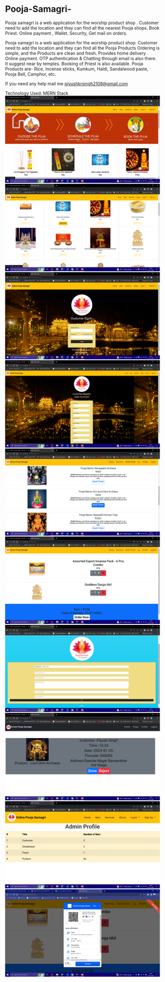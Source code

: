 # Pooja-Samagri-
Pooja samagri is a web application for the worship product shop . Customer need to add the location and they can find all the nearest Pooja shops. Book Priest. 
Online payment , Wallet. Security, Get mail on orders. 

Pooja samagri is a web application for the worship product shop.
Customer need to add the location and they can  find all the Pooja   	Products Ordering is simple, and the Products are clean and fresh.
Provides home delivery .
Online payment.
OTP authentication & Chatting  through email is also there.
It suggest near by temples.
Booking of Priest is also available. 
Pooja Products are- Rice, Incense sticks, Kumkum, Haldi, Sandalwood paste, Pooja Bell, Camphor, etc.

If you need any help mail me piyushkrsingh2108@gmail.com

Technology Used: MERN Stack
<img src= "https://github.com/Piyushsingh8055/E-COMMERCE-WEBSITE-Online-Pooja-Samagri-/blob/main/Screenshot%20(147).png">
<img src= "https://github.com/Piyushsingh8055/E-COMMERCE-WEBSITE-Online-Pooja-Samagri-/blob/main/Screenshot%20(148).png">
<img src= "https://github.com/Piyushsingh8055/E-COMMERCE-WEBSITE-Online-Pooja-Samagri-/blob/main/Screenshot%20(149).png">
<img src= "https://github.com/Piyushsingh8055/E-COMMERCE-WEBSITE-Online-Pooja-Samagri-/blob/main/Screenshot%20(150).png">
<img src= "https://github.com/Piyushsingh8055/E-COMMERCE-WEBSITE-Online-Pooja-Samagri-/blob/main/Screenshot%20(151).png">
<img src= "https://github.com/Piyushsingh8055/E-COMMERCE-WEBSITE-Online-Pooja-Samagri-/blob/main/Screenshot%20(152).png">
<img src= "https://github.com/Piyushsingh8055/E-COMMERCE-WEBSITE-Online-Pooja-Samagri-/blob/main/Screenshot%20(153).png">
<img src= "https://github.com/Piyushsingh8055/E-COMMERCE-WEBSITE-Online-Pooja-Samagri-/blob/main/Screenshot%20(154).png">
<img src= "https://github.com/Piyushsingh8055/E-COMMERCE-WEBSITE-Online-Pooja-Samagri-/blob/main/Screenshot%20(155).png">
<img src= "https://github.com/Piyushsingh8055/E-COMMERCE-WEBSITE-Online-Pooja-Samagri-/blob/main/Screenshot%20(156).png">


